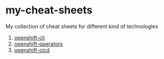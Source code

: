 # my-cheat-sheets
My collection of cheat sheets for different kind of technologies

1. [openshift-cli](https://github.com/alizard0/my-cheat-sheets/blob/master/openshift.md)
1. [openshift-operators](https://github.com/alizard0/my-cheat-sheets/blob/master/oc-operators.md)
1. [openshift-cicd](https://github.com/alizard0/my-cheat-sheets/blob/master/oc-cicd.md)
